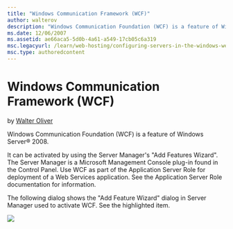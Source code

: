 ```yaml
---
title: "Windows Communication Framework (WCF)"
author: walterov
description: "Windows Communication Foundation (WCF) is a feature of Windows Server ® 2008. It can be activated by using the Server Manager's 'Add Features Wizard'. The Se..."
ms.date: 12/06/2007
ms.assetid: ae66aca5-5d0b-4a61-a549-17cb05c6a319
msc.legacyurl: /learn/web-hosting/configuring-servers-in-the-windows-web-platform/windows-communication-framework-wcf
msc.type: authoredcontent
---
```

Windows Communication Framework (WCF)
====================
by [Walter Oliver](https://github.com/walterov)

Windows Communication Foundation (WCF) is a feature of Windows Server® 2008.

It can be activated by using the Server Manager's "Add Features Wizard". The Server Manager is a Microsoft Management Console plug-in found in the Control Panel. Use WCF as part of the Application Server Role for deployment of a Web Services application. See the Application Server Role documentation for information.

The following dialog shows the "Add Feature Wizard" dialog in Server Manager used to activate WCF. See the highlighted item.

[![](windows-communication-framework-wcf/_static/image3.jpg)](windows-communication-framework-wcf/_static/image1.jpg)